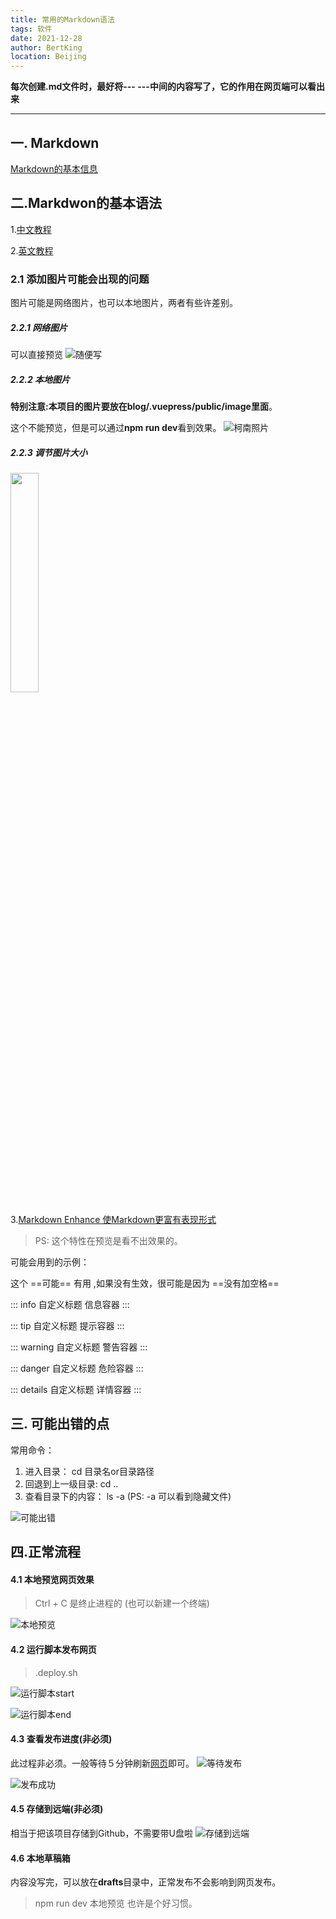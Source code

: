 ```yaml
---
title: 常用的Markdown语法
tags: 软件
date: 2021-12-28
author: BertKing
location: Beijing
---
```


**每次创建.md文件时，最好将--- ---中间的内容写了，它的作用在网页端可以看出来**

---


## 一. Markdown
[Markdown的基本信息](https://markdown.com.cn/intro.html)


## 二.Markdwon的基本语法
1.[中文教程](https://markdown.com.cn/basic-syntax/)


2.[英文教程](https://www.markdownguide.org/basic-syntax/)

### 2.1 添加图片可能会出现的问题
图片可能是网络图片，也可以本地图片，两者有些许差别。

##### 2.2.1 网络图片
可以直接预览
![随便写](https://img2.baidu.com/it/u=56967242,1923558450&fm=26&fmt=auto)

##### 2.2.2 本地图片
**特别注意:本项目的图片要放在blog/.vuepress/public/image里面**。

这个不能预览，但是可以通过**npm run dev**看到效果。
![柯南照片](/image/kenan.webp)

##### 2.2.3 调节图片大小

<img src = "https://img2.baidu.com/it/u=142567227,1547710256&fm=26&fmt=auto" width = 30%>

3.[Markdown Enhance 使Markdown更富有表现形式](https://vuepress-theme-hope.github.io/md-enhance/zh/guide/align/#)
> PS: 这个特性在预览是看不出效果的。

可能会用到的示例：


这个 ==可能== 有用 ,如果没有生效，很可能是因为 ==没有加空格==

 ::: info 自定义标题
信息容器
:::

::: tip 自定义标题
提示容器
:::

::: warning 自定义标题
警告容器
:::

::: danger 自定义标题
危险容器
:::

::: details 自定义标题
详情容器
:::

## 三. 可能出错的点

常用命令：
1. 进入目录： cd 目录名or目录路径
2. 回退到上一级目录: cd ..
3. 查看目录下的内容： ls -a (PS: -a 可以看到隐藏文件)

![可能出错](/image/error1.png)


## 四.正常流程

#### 4.1 本地预览网页效果
>Ctrl + C 是终止进程的 (也可以新建一个终端)

![本地预览](/image/operation_1.png)

#### 4.2 运行脚本发布网页
> .deploy.sh

![运行脚本start](/image/operation_2.png)

![运行脚本end](/image/operation_3.png)

#### 4.3 查看发布进度(非必须)

此过程非必须。一般等待５分钟刷新[网页](https://faithandreflection.top/)即可。
![等待发布](/image/operation_4.png)


![发布成功](/image/operation_5.png)

#### 4.5 存储到远端(非必须)

相当于把该项目存储到Github，不需要带U盘啦
![存储到远端](/image/save_cloud.png)

#### 4.6 本地草稿箱
内容没写完，可以放在**drafts**目录中，正常发布不会影响到网页发布。
> npm run dev 本地预览 也许是个好习惯。